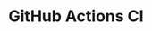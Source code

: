 # GitHub Actions CI






















































































































































































































































































































































































































































































































































































































































































































































































































































































































































































































